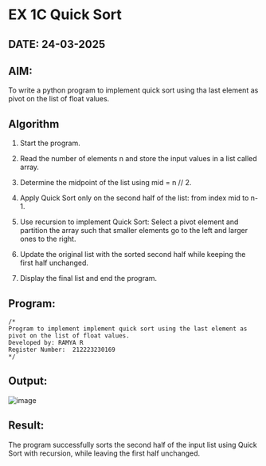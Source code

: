 # EX 1C Quick Sort
## DATE: 24-03-2025
## AIM:
To write a python program to implement quick sort using tha last element as pivot on the list of float values.

## Algorithm
1. Start the program.

2. Read the number of elements n and store the input values in a list called array.

3. Determine the midpoint of the list using mid = n // 2.

4. Apply Quick Sort only on the second half of the list: from index mid to n-1.

5. Use recursion to implement Quick Sort:
   Select a pivot element and partition the array such that smaller elements go to the left and larger ones to the right.

6. Update the original list with the sorted second half while keeping the first half unchanged.

7. Display the final list and end the program.  

## Program:
```
/*
Program to implement implement quick sort using the last element as pivot on the list of float values.
Developed by: RAMYA R
Register Number:  212223230169
*/
```

## Output:
![image](https://github.com/user-attachments/assets/404afd0b-bf65-4a3f-a906-9c3569c66952)



## Result:
The program successfully sorts the second half of the input list using Quick Sort with recursion, while leaving the first half unchanged.
